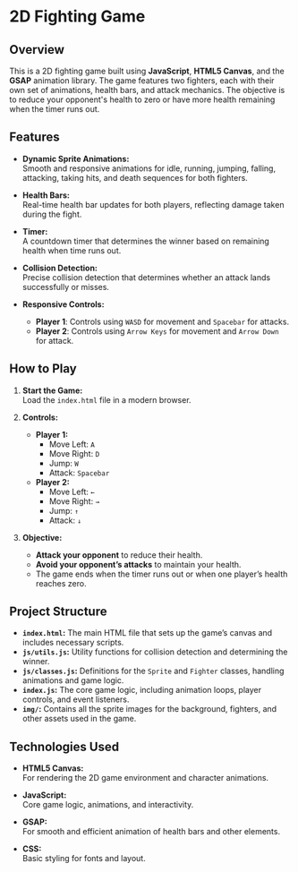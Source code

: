 # **2D Fighting Game**

## **Overview**
This is a 2D fighting game built using **JavaScript**, **HTML5 Canvas**, and the **GSAP** animation library. The game features two fighters, each with their own set of animations, health bars, and attack mechanics. The objective is to reduce your opponent's health to zero or have more health remaining when the timer runs out.

## **Features**

- **Dynamic Sprite Animations:**  
  Smooth and responsive animations for idle, running, jumping, falling, attacking, taking hits, and death sequences for both fighters.

- **Health Bars:**  
  Real-time health bar updates for both players, reflecting damage taken during the fight.

- **Timer:**  
  A countdown timer that determines the winner based on remaining health when time runs out.

- **Collision Detection:**  
  Precise collision detection that determines whether an attack lands successfully or misses.

- **Responsive Controls:**  
  - **Player 1**: Controls using `WASD` for movement and `Spacebar` for attacks.
  - **Player 2**: Controls using `Arrow Keys` for movement and `Arrow Down` for attack.

## **How to Play**

1. **Start the Game:**  
   Load the `index.html` file in a modern browser.

2. **Controls:**
   - **Player 1:**
     - Move Left: `A`
     - Move Right: `D`
     - Jump: `W`
     - Attack: `Spacebar`
   - **Player 2:**
     - Move Left: `←`
     - Move Right: `→`
     - Jump: `↑`
     - Attack: `↓`

3. **Objective:**  
   - **Attack your opponent** to reduce their health.
   - **Avoid your opponent’s attacks** to maintain your health.
   - The game ends when the timer runs out or when one player’s health reaches zero.

## **Project Structure**

- **`index.html`:** The main HTML file that sets up the game’s canvas and includes necessary scripts.
- **`js/utils.js`:** Utility functions for collision detection and determining the winner.
- **`js/classes.js`:** Definitions for the `Sprite` and `Fighter` classes, handling animations and game logic.
- **`index.js`:** The core game logic, including animation loops, player controls, and event listeners.
- **`img/`:** Contains all the sprite images for the background, fighters, and other assets used in the game.

## **Technologies Used**

- **HTML5 Canvas:**  
  For rendering the 2D game environment and character animations.

- **JavaScript:**  
  Core game logic, animations, and interactivity.

- **GSAP:**  
  For smooth and efficient animation of health bars and other elements.

- **CSS:**  
  Basic styling for fonts and layout.
